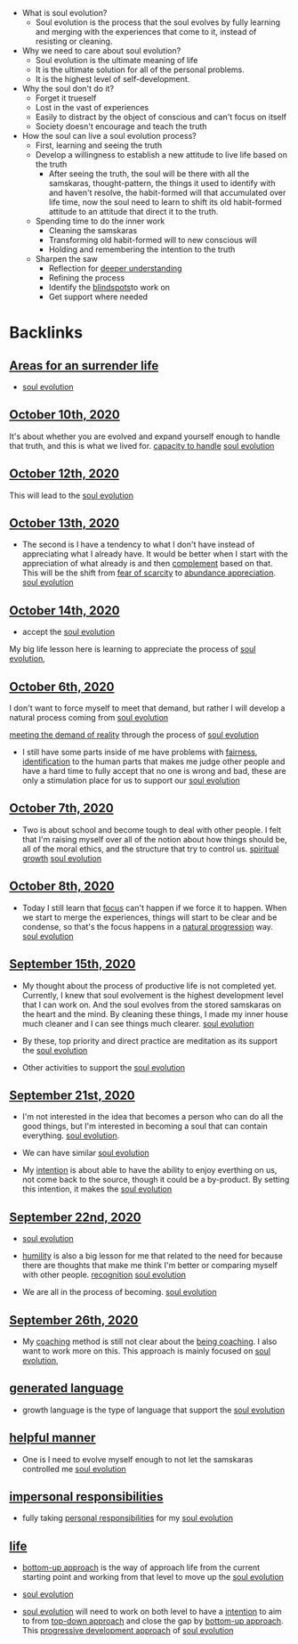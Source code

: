 - What is soul evolution?
    - Soul evolution is the process that the soul evolves by fully learning and merging with the experiences that come to it, instead of resisting or cleaning.
- Why we need to care about soul evolution?
    - Soul evolution is the ultimate meaning of life 
    - It is the ultimate solution for all of the personal problems. 
    - It is the highest level of self-development.
- Why the soul don't do it?
    - Forget it trueself
    - Lost in the vast of experiences
    - Easily to distract by the object of conscious and can't focus on itself
    - Society doesn't encourage and teach the truth
- How the soul can live a soul evolution process?
    - First, learning and seeing the truth
    - Develop a willingness to establish a new attitude to live life based on the truth
        - After seeing the truth, the soul will be there with all the samskaras, thought-pattern, the things it used to identify with and haven't resolve, the habit-formed will that accumulated over life time, now the soul need to learn to shift its old habit-formed attitude to an attitude that direct it to the truth.
    - Spending time to do the inner work 
        - Cleaning the samskaras
        - Transforming old habit-formed will to new conscious will 
        - Holding and remembering the intention to the truth
    - Sharpen the saw
        - Reflection for [deeper understanding](<deeper understanding.md>)
        - Refining the process
        - Identify the [blindspots](<blindspots.md>)to work on
        - Get support where needed

# Backlinks
## [Areas for an surrender life](<Areas for an surrender life.md>)
- [soul evolution](<soul evolution.md>)

## [October 10th, 2020](<October 10th, 2020.md>)
It's about whether you are evolved and expand yourself enough to handle that truth, and this is what we lived for. [capacity to handle](<capacity to handle.md>) [soul evolution](<soul evolution.md>)

## [October 12th, 2020](<October 12th, 2020.md>)
This will lead to the [soul evolution](<soul evolution.md>)

## [October 13th, 2020](<October 13th, 2020.md>)
- The second is I have a tendency to what I don't have instead of appreciating what I already have. It would be better when I start with the appreciation of what already is and then [complement](<complement.md>) based on that. This will be the shift from [fear of scarcity](<fear of scarcity.md>) to [abundance appreciation](<abundance appreciation.md>). [soul evolution](<soul evolution.md>)

## [October 14th, 2020](<October 14th, 2020.md>)
- accept the [soul evolution](<soul evolution.md>)

My big life lesson here is learning to appreciate the process of [soul evolution](<soul evolution.md>),

## [October 6th, 2020](<October 6th, 2020.md>)
I don't want to force myself to meet that demand, but rather I will develop a natural process coming from [soul evolution](<soul evolution.md>)

[meeting the demand of reality](<meeting the demand of reality.md>) through the process of [soul evolution](<soul evolution.md>)

- I still have some parts inside of me have problems with [fairness](<fairness.md>), [identification](<identification.md>) to the human parts that makes me judge other people and have a hard time to fully accept that no one is wrong and bad, these are only a stimulation place for us to support our [soul evolution](<soul evolution.md>)

## [October 7th, 2020](<October 7th, 2020.md>)
- Two is about school and become tough to deal with other people. I felt that I'm raising myself over all of the notion about how things should be, all of the moral ethics, and the structure that try to control us. [spiritual growth](<spiritual growth.md>) [soul evolution](<soul evolution.md>)

## [October 8th, 2020](<October 8th, 2020.md>)
- Today I still learn that [focus](<focus.md>) can't happen if we force it to happen. When we start to merge the experiences, things will start to be clear and be condense, so that's the focus happens in a [natural progression](<natural progression.md>) way. [soul evolution](<soul evolution.md>)

## [September 15th, 2020](<September 15th, 2020.md>)
- My thought about the process of productive life is not completed yet. Currently, I knew that soul evolvement is the highest development level that I can work on. And the soul evolves from the stored samskaras on the heart and the mind. By cleaning these things, I made my inner house much cleaner and I can see things much clearer. [soul evolution](<soul evolution.md>)

- By these, top priority and direct practice are meditation as its support the [soul evolution](<soul evolution.md>)

- Other activities to support the [soul evolution](<soul evolution.md>)

## [September 21st, 2020](<September 21st, 2020.md>)
- I'm not interested in the idea that becomes a person who can do all the good things, but I'm interested in becoming a soul that can contain everything. [soul evolution](<soul evolution.md>).

- We can have similar [soul evolution](<soul evolution.md>)

- My [intention](<intention.md>) is about able to have the ability to enjoy everthing on us, not come back to the source, though it could be a by-product. By setting this intention, it makes the [soul evolution](<soul evolution.md>)

## [September 22nd, 2020](<September 22nd, 2020.md>)
- [soul evolution](<soul evolution.md>)

- [humility](<humility.md>) is also a big lesson for me that related to the need for because there are thoughts that make me think I'm better or comparing myself with other people. [recognition](<recognition.md>) [soul evolution](<soul evolution.md>)

- We are all in the process of becoming. [soul evolution](<soul evolution.md>)

## [September 26th, 2020](<September 26th, 2020.md>)
- My [coaching](<coaching.md>) method is still not clear about the [being coaching](<being coaching.md>). I also want to work more on this. This approach is mainly focused on [soul evolution](<soul evolution.md>),

## [generated language](<generated language.md>)
- growth language is the type of language that support the [soul evolution](<soul evolution.md>)

## [helpful manner](<helpful manner.md>)
- One is I need to evolve myself enough to not let the samskaras controlled me [soul evolution](<soul evolution.md>)

## [impersonal responsibilities](<impersonal responsibilities.md>)
- fully taking [personal responsibilities](<personal responsibilities.md>) for my [soul evolution](<soul evolution.md>)

## [life](<life.md>)
- [bottom-up approach](<bottom-up approach.md>) is the way of approach life from the current starting point and working from that level to move up the [soul evolution](<soul evolution.md>)

- [soul evolution](<soul evolution.md>)

- [soul evolution](<soul evolution.md>) will need to work on both level to have a [intention](<intention.md>) to aim to from [top-down approach](<top-down approach.md>) and close the gap by [bottom-up approach](<bottom-up approach.md>). This [progressive development approach](<progressive development approach.md>) of [soul evolution](<soul evolution.md>)

